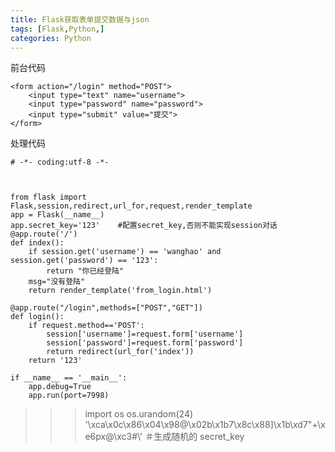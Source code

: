 ```yaml
---
title: Flask获取表单提交数据与json
tags: [Flask,Python,]
categories: Python
---
```


前台代码

```
<form action="/login" method="POST">
    <input type="text" name="username">
    <input type="password" name="password">
    <input type="submit" value="提交">
</form>
```

处理代码

```
# -*- coding:utf-8 -*-



from flask import Flask,session,redirect,url_for,request,render_template
app = Flask(__name__)
app.secret_key='123'    #配置secret_key,否则不能实现session对话
@app.route('/')
def index():
    if session.get('username') == 'wanghao' and session.get('password') == '123':
        return "你已经登陆"
    msg="没有登陆"
    return render_template('from_login.html')

@app.route("/login",methods=["POST","GET"])
def login():
    if request.method=='POST':
        session['username']=request.form['username']
        session['password']=request.form['password']
        return redirect(url_for('index'))
    return '123'

if __name__ == '__main__':
    app.debug=True
    app.run(port=7998)
```

>>> import os
>>> os.urandom(24)
>>> '\xca\x0c\x86\x04\x98@\x02b\x1b7\x8c\x88]\x1b\xd7"+\xe6px@\xc3#\\'   ＃生成随机的 secret_key